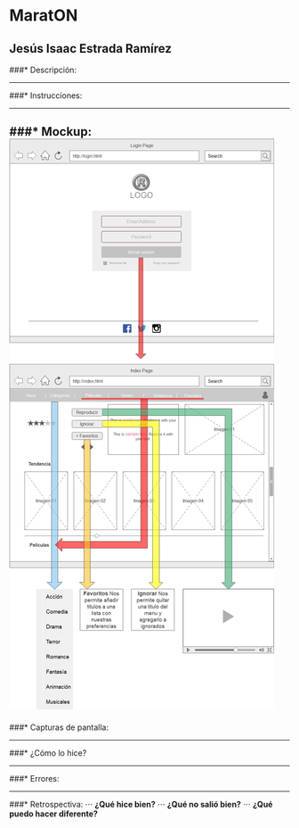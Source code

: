 # MaratON
## Jesús Isaac Estrada Ramírez

###* Descripción:

---
###* Instrucciones:

---
###* Mockup:
![alt text](/assets/mockup.png "Mockup inicial del proyecto desplegado en la ventana de login e index de nuestro hub de peliculas")
---
###* Capturas de pantalla:

---
###* ¿Cómo lo hice?

---
###* Errores:

---
###* Retrospectiva:
⋅⋅⋅ __¿Qué hice bien?__
⋅⋅⋅ __¿Qué no salió bien?__
⋅⋅⋅ __¿Qué puedo hacer diferente?__